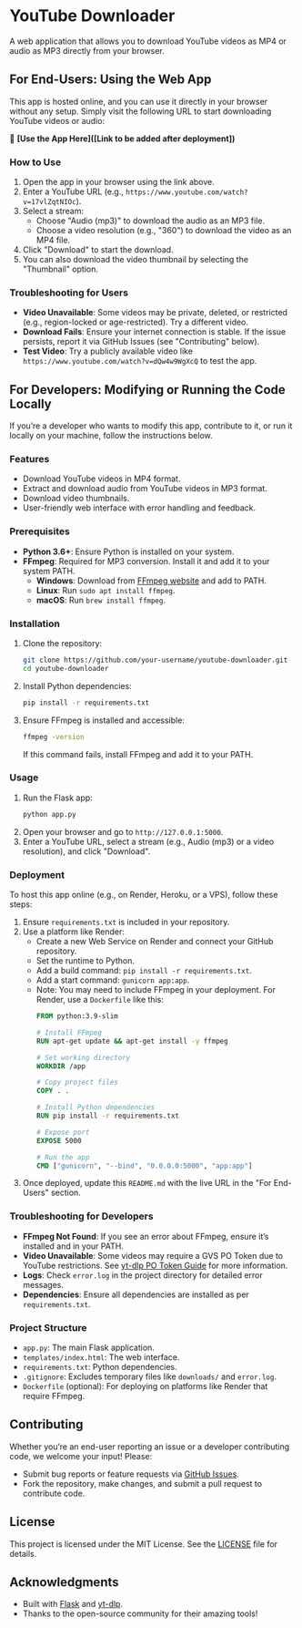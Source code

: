 # YouTube Downloader

A web application that allows you to download YouTube videos as MP4 or audio as MP3 directly from your browser.

## For End-Users: Using the Web App

This app is hosted online, and you can use it directly in your browser without any setup. Simply visit the following URL to start downloading YouTube videos or audio:

🔗 **[Use the App Here]([Link to be added after deployment])**

### How to Use
1. Open the app in your browser using the link above.
2. Enter a YouTube URL (e.g., `https://www.youtube.com/watch?v=17vlZqtNIOc`).
3. Select a stream:
   - Choose "Audio (mp3)" to download the audio as an MP3 file.
   - Choose a video resolution (e.g., "360") to download the video as an MP4 file.
4. Click "Download" to start the download.
5. You can also download the video thumbnail by selecting the "Thumbnail" option.

### Troubleshooting for Users
- **Video Unavailable**: Some videos may be private, deleted, or restricted (e.g., region-locked or age-restricted). Try a different video.
- **Download Fails**: Ensure your internet connection is stable. If the issue persists, report it via GitHub Issues (see "Contributing" below).
- **Test Video**: Try a publicly available video like `https://www.youtube.com/watch?v=dQw4w9WgXcQ` to test the app.


## For Developers: Modifying or Running the Code Locally

If you’re a developer who wants to modify this app, contribute to it, or run it locally on your machine, follow the instructions below.

### Features
- Download YouTube videos in MP4 format.
- Extract and download audio from YouTube videos in MP3 format.
- Download video thumbnails.
- User-friendly web interface with error handling and feedback.

### Prerequisites
- **Python 3.6+**: Ensure Python is installed on your system.
- **FFmpeg**: Required for MP3 conversion. Install it and add it to your system PATH.
  - **Windows**: Download from [FFmpeg website](https://ffmpeg.org/download.html) and add to PATH.
  - **Linux**: Run `sudo apt install ffmpeg`.
  - **macOS**: Run `brew install ffmpeg`.

### Installation
1. Clone the repository:
   ```bash
   git clone https://github.com/your-username/youtube-downloader.git
   cd youtube-downloader
   ```
2. Install Python dependencies:
   ```bash
   pip install -r requirements.txt
   ```
3. Ensure FFmpeg is installed and accessible:
   ```bash
   ffmpeg -version
   ```
   If this command fails, install FFmpeg and add it to your PATH.

### Usage
1. Run the Flask app:
   ```bash
   python app.py
   ```
2. Open your browser and go to `http://127.0.0.1:5000`.
3. Enter a YouTube URL, select a stream (e.g., Audio (mp3) or a video resolution), and click "Download".

### Deployment
To host this app online (e.g., on Render, Heroku, or a VPS), follow these steps:
1. Ensure `requirements.txt` is included in your repository.
2. Use a platform like Render:
   - Create a new Web Service on Render and connect your GitHub repository.
   - Set the runtime to Python.
   - Add a build command: `pip install -r requirements.txt`.
   - Add a start command: `gunicorn app:app`.
   - Note: You may need to include FFmpeg in your deployment. For Render, use a `Dockerfile` like this:
     ```dockerfile
     FROM python:3.9-slim

     # Install FFmpeg
     RUN apt-get update && apt-get install -y ffmpeg

     # Set working directory
     WORKDIR /app

     # Copy project files
     COPY . .

     # Install Python dependencies
     RUN pip install -r requirements.txt

     # Expose port
     EXPOSE 5000

     # Run the app
     CMD ["gunicorn", "--bind", "0.0.0.0:5000", "app:app"]

3. Once deployed, update this `README.md` with the live URL in the "For End-Users" section.

### Troubleshooting for Developers
- **FFmpeg Not Found**: If you see an error about FFmpeg, ensure it’s installed and in your PATH.
- **Video Unavailable**: Some videos may require a GVS PO Token due to YouTube restrictions. See [yt-dlp PO Token Guide](https://github.com/yt-dlp/yt-dlp/wiki/PO-Token-Guide) for more information.
- **Logs**: Check `error.log` in the project directory for detailed error messages.
- **Dependencies**: Ensure all dependencies are installed as per `requirements.txt`.

### Project Structure
- `app.py`: The main Flask application.
- `templates/index.html`: The web interface.
- `requirements.txt`: Python dependencies.
- `.gitignore`: Excludes temporary files like `downloads/` and `error.log`.
- `Dockerfile` (optional): For deploying on platforms like Render that require FFmpeg.

## Contributing
Whether you’re an end-user reporting an issue or a developer contributing code, we welcome your input! Please:
- Submit bug reports or feature requests via [GitHub Issues](https://github.com/your-username/youtube-downloader/issues).
- Fork the repository, make changes, and submit a pull request to contribute code.

## License
This project is licensed under the MIT License. See the [LICENSE](LICENSE) file for details.

## Acknowledgments
- Built with [Flask](https://flask.palletsprojects.com/) and [yt-dlp](https://github.com/yt-dlp/yt-dlp).
- Thanks to the open-source community for their amazing tools!